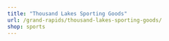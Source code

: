```yaml
---
title: "Thousand Lakes Sporting Goods"
url: /grand-rapids/thousand-lakes-sporting-goods/
shop: sports
---
```

